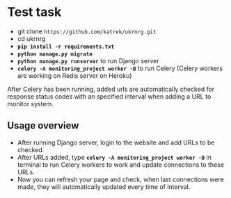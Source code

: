# Test task

* git clone ` https://github.com/katrek/ukrnrg.git `
* cd ukrnrg
* **`pip install -r requirements.txt`**
* **`python manage.py migrate`**
* **`python manage.py runserver`** to run Django server
* **`celery -A monitoring_project worker -B`** to run Celery (Celery workers are working on Redis server on Heroku)

After Celery has been running, added urls are automatically checked for response status codes with an specified interval when adding a URL to monitor system.

## Usage overview
* After running Django server, login to the website and add URLs to be checked.
* After URLs added, type **`celery -A monitoring_project worker -B`** in terminal to run Celery workers to work and update connections to these URLs.
* Now you can refresh your page and check, when last connections were made, they will automatically updated every time of interval.
